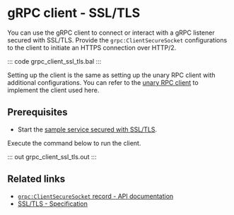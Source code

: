 # gRPC client - SSL/TLS

You can use the gRPC client to connect or interact with a gRPC listener secured with SSL/TLS. Provide the `grpc:ClientSecureSocket` configurations to the client to initiate an HTTPS connection over HTTP/2.
 
   ::: code grpc_client_ssl_tls.bal :::

Setting up the client is the same as setting up the unary RPC client with additional configurations. You can refer to the [unary RPC client](/learn/by-example/grpc-client-unary/) to implement the client used here.

## Prerequisites
- Start the [sample service secured with SSL/TLS](/learn/by-example/grpc-service-ssl-tls/).

Execute the command below to run the client.

   ::: out grpc_client_ssl_tls.out :::

## Related links
- [`grpc:ClientSecureSocket` record - API documentation](https://lib.ballerina.io/ballerina/grpc/latest/records/ClientSecureSocket)
- [SSL/TLS - Specification](/spec/grpc/#52-ssltls-and-mutual-ssl)
